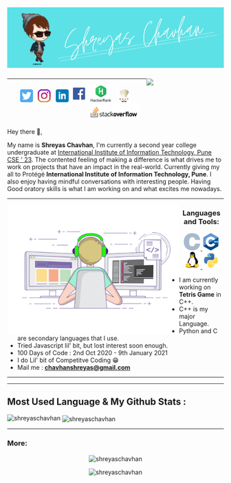
# [![Shreyas Chavhan header](https://github.com/shreyaschavhan/shreyaschavhan/blob/main/Images/12%20(2).png)](https://github.com/shreyaschavhan)



<p>
    <a><img align='right' width='180' src="https://hbfs.files.wordpress.com/2009/08/code-1.png"></a>
</p>

---

<p align='center'>
<a href="https://twitter.com/shreyas_chavhan"><img height="30" src="https://github.com/shreyaschavhan/shreyaschavhan/blob/main/Images/twitter.png"></a>&nbsp;&nbsp;
<a href="https://instagram.com/its.me.shreyas"><img height="30" src="https://github.com/shreyaschavhan/shreyaschavhan/blob/main/Images/instagram.png"></a>&nbsp;&nbsp;
<a href="https://www.linkedin.com/in/shreyaschavhan"><img height="30" src="https://github.com/shreyaschavhan/shreyaschavhan/blob/main/Images/linkedin.png"></a>
<a href="https://facebook.com/chavhan.shreyas"><img height="40" src="https://github.com/shreyaschavhan/shreyaschavhan/blob/main/Images/facebook.png"></a>
<a href="https://www.hackerrank.com/shreyas_chavhan?hr_r=1"><img height="40" src="https://github.com/shreyaschavhan/shreyaschavhan/blob/main/Images/hackerrank.png"></a>&nbsp;&nbsp;
<a href="https://www.codechef.com/users/chavhanshreyas"><img height="30" src="https://github.com/shreyaschavhan/shreyaschavhan/blob/main/Images/codechef.png"></a>&nbsp;&nbsp;
<a href="https://stackoverflow.com/users/14092926/shreyas-chavhan"><img height="40" src="https://github.com/shreyaschavhan/shreyaschavhan/blob/main/Images/stackoverflow.png"></a>&nbsp;&nbsp;

</p>

Hey there 👋,

My name is **Shreyas Chavhan**, I'm currently a second year college undergraduate at [International Institute of Information Technology, Pune CSE ' 23](https://www.isquareit.edu.in/).
The contented feeling of making a difference is what drives me to work on projects that have an impact in the real-world. Currently giving my all to Protégé **International Institute of Information Technology, Pune**.
I also enjoy having mindful conversations with interesting people. Having Good oratory skills is what I am working on and what excites me nowadays.  

---

<p>
  <img width="400" align='left' src="https://github.com/shreyaschavhan/shreyaschavhan/blob/main/Images/Coding.gif">
</p>

<h3 align="center">Languages and Tools:</h3>
<p align="center"> <a href="https://www.cprogramming.com/" target="_blank"> <img src="https://raw.githubusercontent.com/devicons/devicon/master/icons/c/c-original.svg" alt="c" width="40" height="40"/> </a> <a href="https://www.w3schools.com/cpp/" target="_blank"> <img src="https://raw.githubusercontent.com/devicons/devicon/master/icons/cplusplus/cplusplus-original.svg" alt="cplusplus" width="40" height="40"/> </a> <a href="https://www.linux.org/" target="_blank"> <img src="https://raw.githubusercontent.com/devicons/devicon/master/icons/linux/linux-original.svg" alt="linux" width="40" height="40"/> </a> <a href="https://www.python.org" target="_blank"> <img src="https://raw.githubusercontent.com/devicons/devicon/master/icons/python/python-original.svg" alt="python" width="40" height="40"/> </a> </p>



* I am currently working on **Tetris Game** in C++.
* C++ is my major Language.
* Python and C are secondary languages that I use.
* Tried Javascript lil' bit, but lost interest soon enough.
* 100 Days of Code : 2nd Oct 2020 - 9th January 2021
* I do Lil' bit of Competitve Coding 😁
* Mail me : **chavhanshreyas@gmail.com**

---

---

## Most Used Language & My Github Stats :
<p><img align="left" src="https://github-readme-stats.vercel.app/api/top-langs?username=shreyaschavhan&show_icons=true&locale=en&layout=compact" alt="shreyaschavhan" /></p>
<p>&nbsp;<img align="center" src="https://github-readme-stats.vercel.app/api?username=shreyaschavhan&show_icons=true&locale=en" alt="shreyaschavhan" /></p>

---

### More:
<p align="center"><img align="center" src="https://github-readme-streak-stats.herokuapp.com/?user=shreyaschavhan&" alt="shreyaschavhan" /></p>
<p align="center"> <img src="https://komarev.com/ghpvc/?username=shreyaschavhan&label=Profile%20views&color=0e75b6&style=flat" alt="shreyaschavhan" /> </p>
